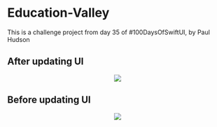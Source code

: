 # Education-Valley
This is a challenge project from day 35 of #100DaysOfSwiftUI, by Paul Hudson

## After updating UI
<p align="center">
  <img src="https://media.giphy.com/media/a0c3M6fErgTu1OLAxi/giphy.gif">
</p>

## Before updating UI

<p align="center">
  <img src="https://media.giphy.com/media/jwFoodsMwI50FaRMCt/giphy.gif">
</p>
